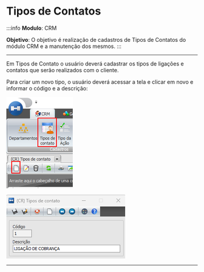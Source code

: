 # Tipos de Contatos

:::info
**Modulo**: CRM

**Objetivo**:  O objetivo é realização de cadastros de Tipos de Contatos do módulo CRM e a manutenção dos mesmos.
:::

---

Em Tipos de Contato o usuário deverá cadastrar os tipos de ligações e contatos que serão realizados com o cliente.

Para criar um novo tipo, o usuário deverá acessar a tela e clicar em novo e informar o código e a descrição:

![tipos-de-contatos](./img/tipos-de-contatos/tipos-de-contatos.png)

![tipos-de-contatos-1](./img/tipos-de-contatos/tipos-de-contatos-1.png)

---